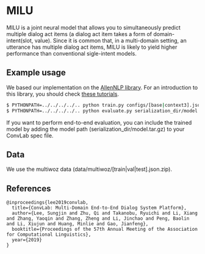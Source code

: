 # MILU
MILU is a joint neural model that allows you to simultaneously predict multiple dialog act items (a dialog act item takes a form of domain-intent(slot, value). Since it is common that, in a multi-domain setting, an utterance has multiple dialog act items, MILU is likely to yield higher performance than conventional sigle-intent models.


## Example usage
We based our implementation on the [AllenNLP library](https://github.com/allenai/allennlp). For an introduction to this library, you should check [these tutorials](https://allennlp.org/tutorials).

```bash
$ PYTHONPATH=../../../../.. python train.py configs/[base|context3].jsonnet -s serialization_dir
$ PYTHONPATH=../../../../.. python evaluate.py serialization_dir/model.tar.gz {test_file} --cuda-device {CUDA_DEVICE}
```

If you want to perform end-to-end evaluation, you can include the trained model by adding the model path (serialization_dir/model.tar.gz) to your ConvLab spec file.

## Data
We use the multiwoz data (data/multiwoz/[train|val|test].json.zip).

## References
```
@inproceedings{lee2019convlab,
  title={ConvLab: Multi-Domain End-to-End Dialog System Platform},
  author={Lee, Sungjin and Zhu, Qi and Takanobu, Ryuichi and Li, Xiang and Zhang, Yaoqin and Zhang, Zheng and Li, Jinchao and Peng, Baolin and Li, Xiujun and Huang, Minlie and Gao, Jianfeng},
  booktitle={Proceedings of the 57th Annual Meeting of the Association for Computational Linguistics},
  year={2019}
}
```
